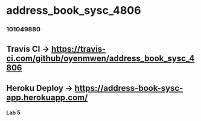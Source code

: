 # address_book_sysc_4806
### 101049880
## Travis CI -> https://travis-ci.com/github/oyenmwen/address_book_sysc_4806
## Heroku Deploy -> https://address-book-sysc-app.herokuapp.com/
#### Lab 5
